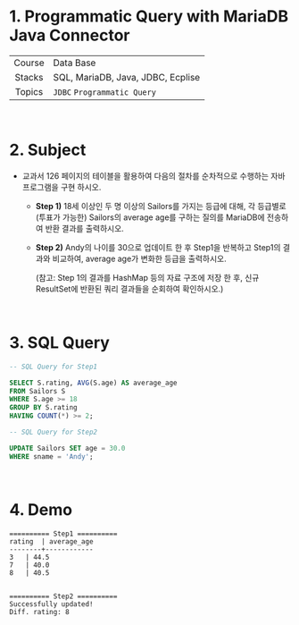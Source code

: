 # 1.  Programmatic Query with MariaDB Java Connector

|        |                                        |
| :----: | -------------------------------------- |
| Course | Data Base                |
| Stacks | SQL, MariaDB, Java, JDBC, Ecplise |
| Topics | `JDBC` `Programmatic Query` |

 <br/>

# 2. Subject

* 교과서 126 페이지의 테이블을 활용하여 다음의 절차를 순차적으로 수행하는 자바 프로그램을 구현 하시오.

  * **Step 1)** 18세 이상인 두 명 이상의 Sailors를 가지는 등급에 대해, 각 등급별로 (투표가 가능한) Sailors의 average age를 구하는 질의를 MariaDB에 전송하여 반환 결과를 출력하시오.

  * **Step 2)** Andy의 나이를 30으로 업데이트 한 후 Step1을 반복하고 Step1의 결과와 비교하여, average age가 변화한 등급을 출력하시오.

    (참고: Step 1의 결과를 HashMap 등의 자료 구조에 저장 한 후, 신규 ResultSet에 반환된 쿼리 결과들을 순회하여 확인하시오.)

 <br/>


# 3. SQL Query

```sql
-- SQL Query for Step1

SELECT S.rating, AVG(S.age) AS average_age
FROM Sailors S
WHERE S.age >= 18
GROUP BY S.rating
HAVING COUNT(*) >= 2;
```

```sql
-- SQL Query for Step2

UPDATE Sailors SET age = 30.0
WHERE sname = 'Andy';
```

 <br/>

# 4. Demo

```
========== Step1 ==========
rating	| average_age
--------+------------
3	| 44.5
7	| 40.0
8	| 40.5


========== Step2 ==========
Successfully updated!
Diff. rating: 8
```
